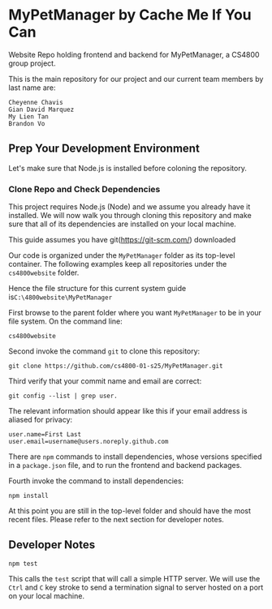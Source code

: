 # MyPetManager by Cache Me If You Can
Website Repo holding frontend and backend for MyPetManager, a CS4800 group project.

This is the main repository for our project and our current team members by last name are:

```
Cheyenne Chavis
Gian David Marquez
My Lien Tan
Brandon Vo
```

<!-- We can add this later. -->
<!--
## Table of Contents
-->

## Prep Your Development Environment

Let's make sure that Node.js is installed before coloning the repository.

### Clone Repo and Check Dependencies

This project requires Node.js (Node) and we assume you already have it installed. We will now walk you through cloning this repository and make sure that all of its dependencies are installed on your local machine.

This guide assumes you have git(https://git-scm.com/) downloaded

Our code is organized under the `MyPetManager` folder as its top-level container. The following examples keep all repositories under the `cs4800website` folder.

Hence the file structure for this current system guide is`C:\4800website\MyPetManager`

First browse to the parent folder where you want `MyPetManager` to be in your file system. On the command line:

`cs4800website` 

Second invoke the command `git` to clone this repository:

`git clone https://github.com/cs4800-01-s25/MyPetManager.git`

Third verify that your commit name and email are correct:

`git config --list | grep user.`

The relevant information should appear like this if your email address is aliased for privacy:

```
user.name=First Last
user.email=username@users.noreply.github.com
```

There are `npm` commands to install dependencies, whose versions specified in a `package.json` file, and to run the frontend and backend packages.

Fourth invoke the command to install dependencies:

`npm install`

At this point you are still in the top-level folder and should have the most recent files. Please refer to the next section for developer notes.

## Developer Notes

`npm test`

This calls the `test` script that will call a simple HTTP server. We will use the `Ctrl` and `C` key stroke to send a termination signal to server hosted on a port on your local machine.



<!--
We assume that you are in the `MyPetManager` top-level folder in a separate terminal session where you'll be able to monitor standard out as the backend and frontend run. The following `npm` command will run them concurrently:

`npm start`

This calls the `start` script within each workspace. For now we will use the `Ctrl` and `C` key stroke to send a termination signal to the backend and frontend servers.

!-->